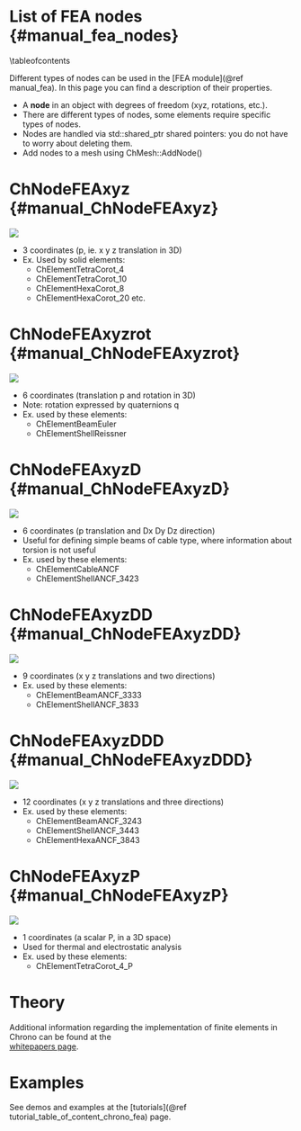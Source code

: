 ﻿
List of FEA nodes         {#manual_fea_nodes}
=======================

\tableofcontents


Different types of nodes can be used in the [FEA module](@ref manual_fea).
In this page you can find a description of their properties. 

- A **node** in an object with degrees of freedom (xyz, rotations, etc.). 
- There are different types of nodes, some elements require specific types of nodes.
- Nodes are handled via std::shared_ptr shared pointers: you do not have to worry about deleting them.
- Add nodes to a mesh using ChMesh::AddNode()
  


# ChNodeFEAxyz  {#manual_ChNodeFEAxyz}

![](http://www.projectchrono.org/assets/manual/fea_ChNodeFEAxyz.png)

- 3 coordinates (p, ie. x y z translation in 3D)
- Ex. Used by solid elements:
  - ChElementTetraCorot_4 
  - ChElementTetraCorot_10 
  - ChElementHexaCorot_8
  - ChElementHexaCorot_20  etc. 



# ChNodeFEAxyzrot  {#manual_ChNodeFEAxyzrot}

![](http://www.projectchrono.org/assets/manual/fea_ChNodeFEAxyzrot.png)

- 6 coordinates (translation p and rotation in 3D)
- Note: rotation expressed by quaternions q
- Ex. used by these elements:
  - ChElementBeamEuler 
  - ChElementShellReissner


# ChNodeFEAxyzD  {#manual_ChNodeFEAxyzD}

![](http://www.projectchrono.org/assets/manual/fea_ChNodeFEAxyzD.png)

- 6 coordinates (p translation and Dx Dy Dz direction)
- Useful for defining simple beams of cable type, where information about torsion is not useful
- Ex. used by these elements:
  - ChElementCableANCF 
  - ChElementShellANCF_3423

 
# ChNodeFEAxyzDD {#manual_ChNodeFEAxyzDD}

![](http://www.projectchrono.org/assets/manual/fea_ChNodeFEAxyzDD.png)

- 9 coordinates (x y z translations and two directions)
- Ex. used by these elements:
  - ChElementBeamANCF_3333 
  - ChElementShellANCF_3833


# ChNodeFEAxyzDDD {#manual_ChNodeFEAxyzDDD}

![](http://www.projectchrono.org/assets/manual/fea_ChNodeFEAxyzDDD.png)

- 12 coordinates (x y z translations and three directions)
- Ex. used by these elements:
  - ChElementBeamANCF_3243 
  - ChElementShellANCF_3443
  - ChElementHexaANCF_3843


# ChNodeFEAxyzP   {#manual_ChNodeFEAxyzP}

![](http://www.projectchrono.org/assets/manual/fea_ChNodeFEAxyzP.png)

- 1 coordinates (a scalar P, in a 3D space)
- Used for thermal and electrostatic analysis
- Ex. used by these elements:
  - ChElementTetraCorot_4_P 

  
  
# Theory

Additional information regarding the implementation of finite elements
in Chrono can be found at the  
[whitepapers page](http://projectchrono.org/whitepapers/).


# Examples

See demos and examples at the 
[tutorials](@ref tutorial_table_of_content_chrono_fea) page.





